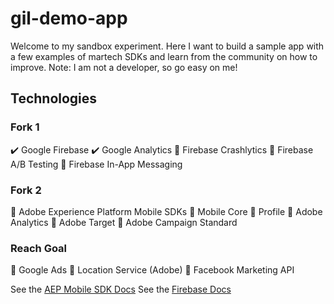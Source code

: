 # gil-demo-app

Welcome to my sandbox experiment. Here I want to build a sample app with a few examples of martech SDKs and learn from the community on how to improve. Note: I am not a developer, so go easy on me!

## Technologies

### Fork 1
:heavy_check_mark: Google Firebase
:heavy_check_mark: Google Analytics
:radio_button: Firebase Crashlytics
:radio_button: Firebase A/B Testing
:radio_button: Firebase In-App Messaging

### Fork 2
:radio_button: Adobe Experience Platform Mobile SDKs
:radio_button: Mobile Core
:radio_button: Profile
:radio_button: Adobe Analytics
:radio_button: Adobe Target
:radio_button: Adobe Campaign Standard

### Reach Goal
:radio_button: Google Ads
:radio_button: Location Service (Adobe)
:radio_button: Facebook Marketing API

See the [AEP Mobile SDK Docs](https://aep-sdks.gitbook.io/docs/)
See the [Firebase Docs](https://firebase.google.com/docs)
